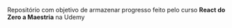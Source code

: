 Repositório com objetivo de armazenar progresso feito pelo curso **React do Zero a Maestria** na Udemy

